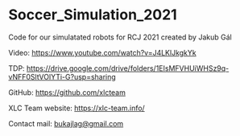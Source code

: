 # Soccer_Simulation_2021
Code for our simulatated robots for RCJ 2021 created by Jakub Gál

Video:
https://www.youtube.com/watch?v=J4LKlJkgkYk

TDP:
https://drive.google.com/drive/folders/1EIsMFVHUiWHSz9q-vNFF0SltVOlYTi-G?usp=sharing

GitHub:
https://github.com/xlcteam

XLC Team website:
https://xlc-team.info/

Contact mail:
bukajlag@gmail.com
